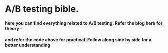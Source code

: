 # A/B testing bible.

#### here you can find everything related to A/B testing. Refer the blog here for theory - 
#### and refer the code above for practical. Follow along side by side for a better understanding
